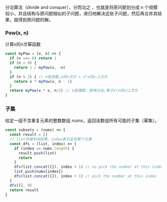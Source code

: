 分治算法（divide and conquer），分而治之 ，也就是将原问题划分成 n 个规模较小，并且结构与原问题相似的子问题，递归地解决这些子问题，然后再合并其结果，就得到原问题的解。

### Pow(x, n)
计算x的n次幂函数
```js
const myPow = (x, n) => {
  if (n === 0) return 1
  if (n < 0) {
    return 1 / myPow(x, -n)
  }
  if (n % 2) { // n是奇数,x的n次方 = x*x的n-1次方
    return x * myPow(x, n - 1)
  }
  return myPow(x * x, n/2) // n是偶数，使用分治,等于x*x的n/2次方
}
```

### 子集
给定一组不含重复元素的整数数组 nums，返回该数组所有可能的子集（幂集）。
```js
const subsets = (nums) => {
  const result = []
  // list存储中间结果，index表示走到第个元素
  const dfs = (list, index) => {
    if (index == nums.length) {
      result.push(list)
      return 
    }
    dfs(list.concat([]), index + 1) // no pick the number at this index
    list.push(nums[index])
    dfs(list.concat([]), index + 1) // pick the number at this index
  }
  dfs([], 0)
  return result
}
```